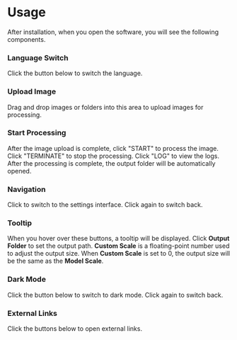 # Usage
After installation, when you open the software, you will see the following components.

### Language Switch
Click the button below to switch the language.
<TranslationButton />

### Upload Image
Drag and drop images or folders into this area to upload images for processing.
<UploadDraggerZone />

### Start Processing
After the image upload is complete, click "START" to process the image. Click "TERMINATE" to stop the processing. Click "LOG" to view the logs. After the processing is complete, the output folder will be automatically opened.
<MyProgress />

### Navigation
Click to switch to the settings interface. Click again to switch back.
<NavigationButton />

### Tooltip
When you hover over these buttons, a tooltip will be displayed. Click **Output Folder** to set the output path. **Custom Scale** is a floating-point number used to adjust the output size. When **Custom Scale** is set to 0, the output size will be the same as the **Model Scale**.
<PopoverButton />

### Dark Mode
Click the button below to switch to dark mode. Click again to switch back.
<DarkModeButton />

### External Links
Click the buttons below to open external links.
<ExternalLinkButton />